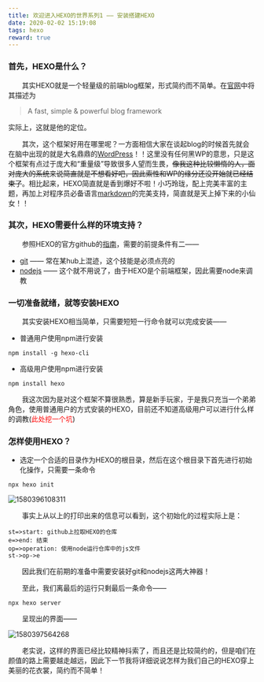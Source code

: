 ```yaml
---
title: 欢迎进入HEXO的世界系列1 —— 安装搭建HEXO
date: 2020-02-02 15:19:08
tags: hexo
reward: true
---
```

<!-- toc -->

### 首先，HEXO是什么？

&emsp;&emsp;其实HEXO就是一个轻量级的前端blog框架，形式简约而不简单。在[官网](<https://hexo.io/>)中将其描述为

> A fast, simple & powerful blog framework

实际上，这就是他的定位。
<!-- more -->

&emsp;&emsp;其次，这个框架好用在哪里呢？一方面相信大家在谈起blog的时候首先就会在脑中出现的就是大名鼎鼎的[WordPress](<https://wordpress.com/>)！！这里没有任何黑WP的意思，只是这个框架有点过于庞大和“重量级”导致很多人望而生畏，~~像我这种比较懒惰的人，面对庞大的系统来说简直就是不想看好吧，因此索性和WP的缘分还没开始就已经结束了~~。相比起来，HEXO简直就是香到爆好不啦！小巧玲珑，配上完美丰富的主题，再加上对程序员必备语言[markdown](<https://www.markdownguide.org/>)的完美支持，简直就是天上掉下来的小仙女！！



### 其次，HEXO需要什么样的环境支持？

&emsp;&emsp;参照HEXO的官方github的[指南](<https://hexo.io/docs/>)，需要的前提条件有二——

+ [git](<https://git-scm.com/downloads>) —— 常在某hub上混迹，这个技能是必须点亮的
+ [nodejs]() —— 这个就不用说了，由于HEXO是个前端框架，因此需要node来调教



### 一切准备就绪，就等安装HEXO

&emsp;&emsp;其实安装HEXO相当简单，只需要短短一行命令就可以完成安装——

+ 普通用户使用npm进行安装

```shell
npm install -g hexo-cli
```

+ 高级用户使用npm进行安装

```shell
npm install hexo
```

&emsp;&emsp;我这次因为是对这个框架不算很熟悉，算是新手玩家，于是我只充当一个弟弟角色，使用普通用户的方式安装的HEXO，目前还不知道高级用户可以进行什么样的调教(<font color="red">此处挖一个坑</font>)



### 怎样使用HEXO？

+ 选定一个合适的目录作为HEXO的根目录，然后在这个根目录下首先进行初始化操作，只需要一条命令

```shell
npx hexo init
```

![1580396108311](1580396108311.png)

&emsp;&emsp;事实上从以上的打印出来的信息可以看到，这个初始化的过程实际上是：

```flow
st=>start: github上拉取HEXO的仓库
e=>end: 结束
op=>operation: 使用node运行仓库中的js文件
st->op->e
```

&emsp;&emsp;因此我们在前期的准备中需要安装好git和nodejs这两大神器！



&emsp;&emsp;至此，我们离最后的运行只剩最后一条命令——

```shell
npx hexo server
```

&emsp;&emsp;呈现出的界面——

![1580397564268](1580397564268.png)

&emsp;&emsp;老实说，这样的界面已经比较精神抖索了，而且还是比较简约的，但是咱们在颜值的路上需要越走越远，因此下一节我将详细说说怎样为我们自己的HEXO穿上美丽的花衣裳，简约而不简单！ 

